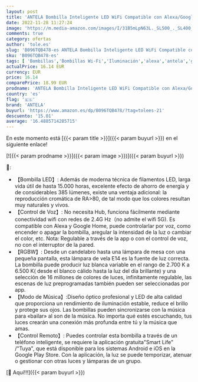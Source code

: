 ```yaml
---
layout: post
title: 'ANTELA Bombilla Inteligente LED WiFi Compatible con Alexa/Google Home Bombilla Inteligente Alexa 4.5W 385LM E14 Bombilla RGB Regulable 16 Millones de Colores Blanco Cálido/Frío 2700K-6500K RA>80 2PCS'
date: 2022-11-28 11:27:24
image: 'https://m.media-amazon.com/images/I/31B5mLpN63L._SL500_._SL400_.jpg'
comments: true
category: ofertas
author: 'tole.es'
slug: 'B096TQB478-es ANTELA Bombilla Inteligente LED WiFi Compatible con...'
sku: 'B096TQB478-es'
tags: [ 'Bombillas','Bombillas Wi-Fi','Iluminación','alexa','antela','google','home','🇪🇸', ]
actualPrice: 16.14 EUR
currency: EUR
price: 16.14
comparePrice: 18.99 EUR
prodname: 'ANTELA Bombilla Inteligente LED WiFi Compatible con Alexa/Google Home Bombilla Inteligente Alexa 4.5W 385LM E14 Bombilla RGB Regulable 16 Millones de Colores Blanco Cálido/Frío 2700K-6500K RA>80 2PCS'
country: 'es'
flag: '🇪🇸'
brand: 'ANTELA'
buyurl: 'https://www.amazon.es/dp/B096TQB478/?tag=tolees-21'
descuento: '15.01'
average: '16.4885714285715'
---
```


En este momento está [{{< param title >}}]({{< param buyurl >}}) en el siguiente enlace!

[![{{< param prodname >}}]({{< param image >}})]({{< param buyurl >}})

🔎:

- 【Bombilla LED】: Además de moderna técnica de filamentos LED, larga vida útil de hasta 15.000 horas, excelente efecto de ahorro de energía y de considerables 385 lúmenes, existe una ventaja adicional: la reproducción cromática de RA>80, de tal modo que los colores resultan muy naturales y vivos.
- 【Control de Voz】: No necesita Hub, funciona fácilmente mediante conectividad wifi con redes de 2.4G Hz（no admite el wifi 5G). Es compatible con Alexa y Google Home, puede controlarlar por voz, como encender o apagar la bombilla, aregular la intensidad de la luz o cambiar el color, etc. Nota: Regulable a través de la app o con el control de voz, no con el interruptor de la pared.
- 【RGBW】: Desde un candelabro hasta una lámpara de mesa con una pequeña pantalla, esta lámpara de vela E14 es la fuente de luz correcta. La bombilla puede producir luz blanca variable en el rango de 2.700 K a 6.500 K( desde el blanco cálido hasta la luz del día brillante) y una selección de 16 millones de colores de luces, infinitamente regulable, las escenas de luz preprogramadas también pueden ser seleccionadas por app.
- 【Modo de Música】:Diseño óptico profesional y LED de alta calidad que proporciona un rendimiento de iluminación estable, reduce el brillo y protege sus ojos. Las bombillas pueden sincronizarse con la música para «bailar» al son de la música. No importa qué estés escuchando, tus luces crearán una conexión más profunda entre tú y la música que amas.
- 【Control Remoto】: Puedes controlar esta bombilla a través de un teléfono inteligente, se requiere la aplicación gratuita"Smart Life" /"Tuya", que está disponible para los sistemas Android e iOS en la Google Play Store. Con la aplicación, la luz se puede temporizar, atenuar o gestionar con otras luces y lámparas de un grupo.

[🛒 Aquí!!!]({{< param buyurl >}})
